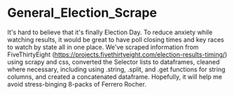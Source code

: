 # General_Election_Scrape

It's hard to believe that it's finally Election Day. To reduce anxiety while watching results, it would be great to have poll closing times and key races to watch by state all in one place. We've scraped information from FiveThirtyEight (https://projects.fivethirtyeight.com/election-results-timing/) using scrapy and css, converted the Selector lists to dataframes, cleaned where necessary, including using .string, .split, and .get functions for string columns, and created a concatenated dataframe. Hopefully, it will help me avoid stress-binging 8-packs of Ferrero Rocher.
